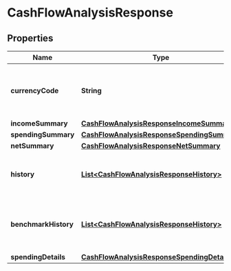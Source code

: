 
# CashFlowAnalysisResponse

## Properties
Name | Type | Description | Notes
------------ | ------------- | ------------- | -------------
**currencyCode** | **String** | Currency associated with monetary response values | 
**incomeSummary** | [**CashFlowAnalysisResponseIncomeSummary**](CashFlowAnalysisResponseIncomeSummary.md) |  | 
**spendingSummary** | [**CashFlowAnalysisResponseSpendingSummary**](CashFlowAnalysisResponseSpendingSummary.md) |  | 
**netSummary** | [**CashFlowAnalysisResponseNetSummary**](CashFlowAnalysisResponseNetSummary.md) |  | 
**history** | [**List&lt;CashFlowAnalysisResponseHistory&gt;**](CashFlowAnalysisResponseHistory.md) | Cash flow values over time during the base period |  [optional]
**benchmarkHistory** | [**List&lt;CashFlowAnalysisResponseHistory&gt;**](CashFlowAnalysisResponseHistory.md) | Cash flow values over time during the benchmark period |  [optional]
**spendingDetails** | [**CashFlowAnalysisResponseSpendingDetails**](CashFlowAnalysisResponseSpendingDetails.md) |  |  [optional]



